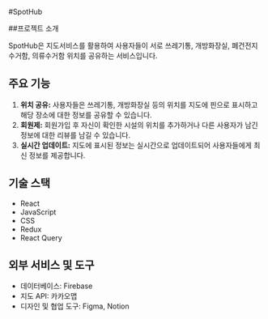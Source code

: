 #SpotHub

##프로젝트 소개

SpotHub은 지도서비스를 활용하여 사용자들이 서로 쓰레기통, 개방화장실, 폐건전지 수거함, 의류수거함 위치를 공유하는 서비스입니다.

## 주요 기능

1. **위치 공유:** 사용자들은 쓰레기통, 개방화장실 등의 위치를 지도에 핀으로 표시하고 해당 장소에 대한 정보를 공유할 수 있습니다.
2. **회원제:** 회원가입 후 자신이 확인한 시설의 위치를 추가하거나 다른 사용자가 남긴 정보에 대한 리뷰를 남길 수 있습니다.
3. **실시간 업데이트:** 지도에 표시된 정보는 실시간으로 업데이트되어 사용자들에게 최신 정보를 제공합니다.

## 기술 스택

- React
- JavaScript
- CSS
- Redux
- React Query

## 외부 서비스 및 도구

- 데이터베이스: Firebase
- 지도 API: 카카오맵
- 디자인 및 협업 도구: Figma, Notion

